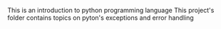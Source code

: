 This is an introduction to python
programming language
This project's folder contains topics
on pyton's exceptions and error handling